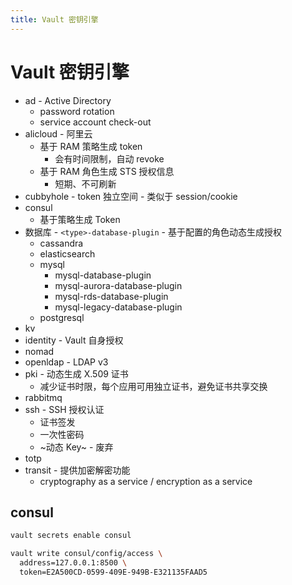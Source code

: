 ```yaml
---
title: Vault 密钥引擎
---
```


# Vault 密钥引擎

- ad - Active Directory
  - password rotation
  - service account check-out
- alicloud - 阿里云
  - 基于 RAM 策略生成 token
    - 会有时间限制，自动 revoke
  - 基于 RAM 角色生成 STS 授权信息
    - 短期、不可刷新
- cubbyhole - token 独立空间 - 类似于 session/cookie
- consul
  - 基于策略生成 Token
- 数据库 - `<type>-database-plugin` - 基于配置的角色动态生成授权
  - cassandra
  - elasticsearch
  - mysql
    - mysql-database-plugin
    - mysql-aurora-database-plugin
    - mysql-rds-database-plugin
    - mysql-legacy-database-plugin
  - postgresql
- kv
- identity - Vault 自身授权
- nomad
- openldap - LDAP v3
- pki - 动态生成 X.509 证书
  - 减少证书时限，每个应用可用独立证书，避免证书共享交换
- rabbitmq
- ssh - SSH 授权认证
  - 证书签发
  - 一次性密码
  - ~动态 Key~ - 废弃
- totp
- transit - 提供加密解密功能
  - cryptography as a service / encryption as a service

## consul

```bash
vault secrets enable consul

vault write consul/config/access \
  address=127.0.0.1:8500 \
  token=E2A500CD-0599-409E-949B-E321135FAAD5
```
